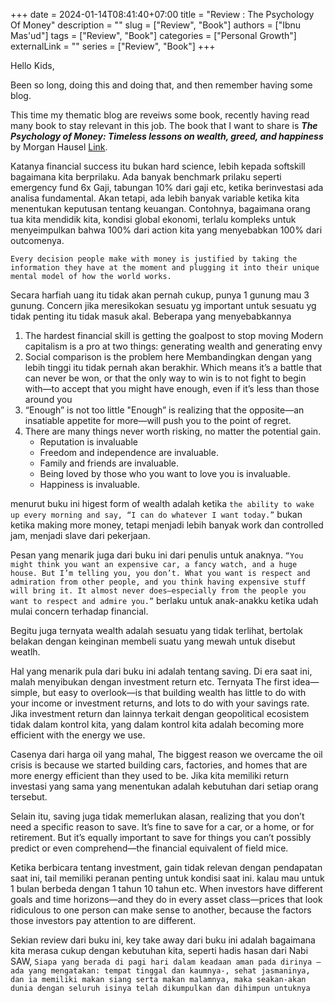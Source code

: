 +++ 
date = 2024-01-14T08:41:40+07:00
title = "Review : The Psychology Of Money"
description = ""
slug = ["Review", "Book"]
authors = ["Ibnu Mas'ud"]
tags = ["Review", "Book"]
categories = ["Personal Growth"]
externalLink = ""
series = ["Review", "Book"]
+++

Hello Kids,

Been so long, doing this and doing that, and then remember having some blog.

This time my thematic blog are reveiws some book, recently having read many book to stay relevant in this job. The book that I want to share is 
***The Psychology of Money: Timeless lessons on wealth, greed, and happiness***  by Morgan Hausel [Link](https://www.amazon.com/Psychology-Money-Timeless-lessons-happiness/dp/0857197681).

Katanya financial success itu bukan hard science, lebih kepada softskill bagaimana kita berprilaku.
 Ada banyak benchmark prilaku seperti emergency fund 6x Gaji, tabungan 10% dari gaji etc, ketika berinvestasi ada analisa fundamental. Akan tetapi, ada lebih banyak variable ketika kita menentukan keputusan tentang keuangan. Contohnya, bagaimana orang tua kita mendidik kita, kondisi global ekonomi, terlalu kompleks untuk menyeimpulkan bahwa 100% dari action kita yang menyebabkan 100% dari outcomenya.

``
Every decision people make with money is justified by taking the information they have at the moment and plugging it into their unique mental model of how the world works.
``

Secara harfiah uang itu tidak akan pernah cukup, punya 1 gunung mau 3 gunung.
Concern jika meresikokan sesuatu yg important untuk sesuatu yg tidak penting itu tidak masuk akal. Beberapa yang menyebabkannya 
1.  The hardest financial skill is getting the goalpost to stop moving
    Modern capitalism is a pro at two things: generating wealth and generating envy
2.  Social comparison is the problem here
    Membandingkan dengan yang lebih tinggi itu tidak pernah akan berakhir.  Which means it’s a battle that can never be won, or that the only way to win is to not fight to begin with—to accept that you might have enough, even if it’s less than those around you
3.  “Enough” is not too little
    "Enough” is realizing that the opposite—an insatiable appetite for more—will push you to the point of regret.
4.  There are many things never worth risking, no matter the potential gain. 
     - Reputation is invaluable
     - Freedom and independence are invaluable. 
     - Family and friends are invaluable. 
     - Being loved by those who you want to love you is invaluable. 
     - Happiness is invaluable.

menurut buku ini higest form of wealth adalah ketika
``the ability to wake up every morning and say, “I can do whatever I want today.”``
bukan ketika making more money, tetapi menjadi lebih banyak work dan controlled jam, menjadi slave dari pekerjaan.

Pesan yang menarik juga dari buku ini dari penulis untuk anaknya.
```“You might think you want an expensive car, a fancy watch, and a huge house. But I’m telling you, you don’t. What you want is respect and admiration from other people, and you think having expensive stuff will bring it. It almost never does—especially from the people you want to respect and admire you.”```
berlaku untuk anak-anakku ketika udah mulai concern terhadap financial.

Begitu juga ternyata wealth adalah sesuatu yang tidak terlihat, bertolak belakan dengan keinginan membeli suatu yang mewah untuk disebut weatlh. 

Hal yang menarik pula dari buku ini adalah tentang saving. Di era saat ini, malah menyibukan dengan investment return etc. Ternyata The first idea—simple, but easy to overlook—is that building wealth has little to do with your income or investment returns, and lots to do with your savings rate.
Jika investment return dan lainnya terkait dengan geopolitical ecosistem tidak dalam kontrol kita, yang dalam kontrol kita adalah becoming more efficient with the energy we use. 

Casenya dari harga oil yang mahal,
The biggest reason we overcame the oil crisis is because we started building cars, factories, and homes that are more energy efficient than they used to be. Jika kita memiliki return investasi yang sama yang menentukan adalah kebutuhan dari setiap orang tersebut.

Selain itu, saving juga tidak memerlukan alasan,  realizing that you don’t need a specific reason to save. It’s fine to save for a car, or a home, or for retirement. But it’s equally important to save for things you can’t possibly predict or even comprehend—the financial equivalent of field mice.

Ketika berbicara tentang investment, gain tidak relevan dengan pendapatan saat ini, tail memiliki peranan penting untuk kondisi saat ini.
kalau mau untuk 1 bulan berbeda dengan 1 tahun 10 tahun etc.
When investors have different goals and time horizons—and they do in every asset class—prices that look ridiculous to one person can make sense to another, because the factors those investors pay attention to are different.

Sekian review dari buku ini, key take away dari buku ini adalah bagaimana kita merasa cukup dengan kebutuhan kita, seperti hadis hasan dari Nabi SAW, ```Siapa yang berada di pagi hari dalam keadaan aman pada dirinya –ada yang mengatakan: tempat tinggal dan kaumnya-, sehat jasmaninya, dan ia memiliki makan siang serta makan malamnya, maka seakan-akan dunia dengan seluruh isinya telah dikumpulkan dan dihimpun untuknya```